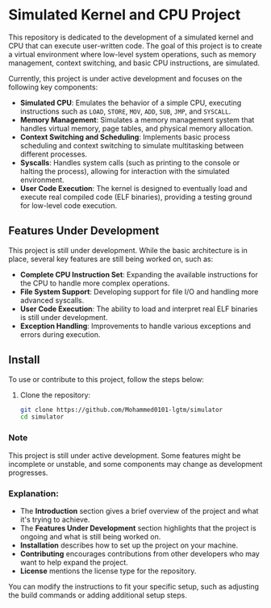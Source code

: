 # Simulated Kernel and CPU Project

This repository is dedicated to the development of a simulated kernel and CPU that can execute user-written code. The goal of this project is to create a virtual environment where low-level system operations, such as memory management, context switching, and basic CPU instructions, are simulated.

Currently, this project is under active development and focuses on the following key components:

- **Simulated CPU**: Emulates the behavior of a simple CPU, executing instructions such as `LOAD`, `STORE`, `MOV`, `ADD`, `SUB`, `JMP`, and `SYSCALL`.
- **Memory Management**: Simulates a memory management system that handles virtual memory, page tables, and physical memory allocation.
- **Context Switching and Scheduling**: Implements basic process scheduling and context switching to simulate multitasking between different processes.
- **Syscalls**: Handles system calls (such as printing to the console or halting the process), allowing for interaction with the simulated environment.
- **User Code Execution**: The kernel is designed to eventually load and execute real compiled code (ELF binaries), providing a testing ground for low-level code execution.

## Features Under Development

This project is still under development. While the basic architecture is in place, several key features are still being worked on, such as:

- **Complete CPU Instruction Set**: Expanding the available instructions for the CPU to handle more complex operations.
- **File System Support**: Developing support for file I/O and handling more advanced syscalls.
- **User Code Execution**: The ability to load and interpret real ELF binaries is still under development.
- **Exception Handling**: Improvements to handle various exceptions and errors during execution.

## Install

To use or contribute to this project, follow the steps below:

1. Clone the repository:

   ```bash
   git clone https://github.com/Mohammed0101-lgtm/simulator
   cd simulator


### Note
This project is still under active development. Some features might be incomplete or unstable, and some components may change as development progresses.

### Explanation:
- The **Introduction** section gives a brief overview of the project and what it's trying to achieve.
- The **Features Under Development** section highlights that the project is ongoing and what is still being worked on.
- **Installation** describes how to set up the project on your machine.
- **Contributing** encourages contributions from other developers who may want to help expand the project.
- **License** mentions the license type for the repository.

You can modify the instructions to fit your specific setup, such as adjusting the build commands or adding additional setup steps.

